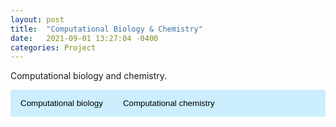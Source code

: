```yaml
---
layout: post
title:  "Computational Biology & Chemistry"
date:   2021-09-01 13:27:04 -0400
categories: Project
---
```


Computational biology and chemistry.<br>

<style>
	.dropdown-menu>.active {
           background-color: #333436;
        }
	.img-fluid{border:1px solid #ccc;margin:5px 5px 5px 0px}
	.step_head{font-size:1.25em;color:#333436;font-weight:bold;    border-bottom: 1.3px solid #333436;margin-top:10px;}
	.sub_head{font-size:0.85em;color:##333436;font-weight:bold;margin-bottom:2px;}
	.doc-content p{font-size:0.9em;margin-bottom:2px;}
	h2{font-size:1.25em;}
	.target-title{color:#C03D96;font-weight:bold;text-decoration:underline}
    	/* Style the tab */
	.tab {
	  overflow: hidden;
	  background-color: #cceeff;
	}

	/* Style the buttons that are used to open the tab content */
	.tab button {
	  background-color: inherit;
	  float: left;
	  border: none;
	  outline: none;
	  cursor: pointer;
	  padding: 14px 16px;
	  transition: 0.3s;
	}

	/* Change background color of buttons on hover */
	.tab button:hover {
	  background-color: #333436;
	}

	/* Create an active/current tablink class */
	.tab button.active {
	  background-color: #333436;
          color: #FFFFFF;
	}

	/* Style the tab content */
	.tabcontent {
	  display: none;
	  padding: 6px 12px;
	  border-top: none;
	}
 </style>



<div class="tab-pane" id="overview_mac">

<div class="tab">
<button class="tablinks" onclick="show(event, 'biology')">
        Computational biology
</button>
<button class="tablinks" onclick="show(event, 'chemistry')">
        Computational chemistry
</button>


</div>


<div class="tabcontent" id="biology" style="display:none;">

<a href="https://github.com/hzz0024/EasyParallel"> <img src="{{ site.url }}{{ site.baseurl }}/images/easyparallel.png" style="width: 150px; box-shadow: none"></a><br>A cross-platform tool that utilizes a multi-thread parallel algorithm for processing multiple iterations of bioinformatic analyses. 

<!--
<h3 class="step_head">Related publications</h3>
<div class="row">
- 
</div>
-->

</div>


<div class="tabcontent" id="chemistry" style="display:none;">

Deep learn based computational chemistry.

<!--
<h3 class="step_head">Related publications</h3>
<div class="row">
- 
-
-
</div>
-->

</div>




<script>
	function show(evt, cityName) {
  var i, tabcontent, tablinks;
  
  //Get all elements with class="tabcontent" and hide them
  tabcontent = document.getElementsByClassName("tabcontent");
  for (i = 0; i < tabcontent.length; i++) {
      tabcontent[i].style.display = "none";
  }
  
  // Get all elements with class="tablinks" and remove the class "active"
  tablinks = document.getElementsByClassName("tablinks");
  for (i = 0; i < tablinks.length; i++) {
      tablinks[i].className = tablinks[i].className.replace(" active", "");
  }
  
  // Show the current tab, and add an "active" class to the button that opened the tab
  document.getElementById(cityName).style.display = "block";
      evt.currentTarget.className += " active";
}
function hideshow(id) {
        var e = document.getElementById(id);
        e.style.display = (e.style.display == 'block') ? 'none' : 'none';
}
function showhide(id) {
       	var e = document.getElementById(id);
       	e.style.display = (e.style.display == 'block') ? 'none' : 'block';
}
</script>
